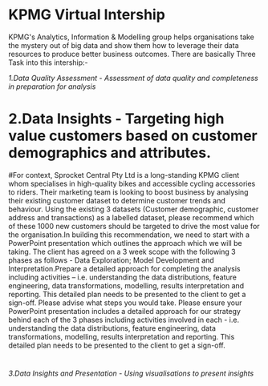 # KPMG Virtual Intership

KPMG's Analytics, Information & Modelling group helps organisations take the mystery out of big data and show them how to leverage their data resources to produce better business outcomes.
There are basically Three Task into this intership:-

*1.Data Quality Assessment - Assessment of data quality and completeness in preparation for analysis*


# 2.Data Insights - Targeting high value customers based on customer demographics and attributes.

#For context, Sprocket Central Pty Ltd is a long-standing KPMG client whom specialises in high-quality bikes and accessible cycling accessories to riders. Their marketing team is looking to boost business by analysing their existing customer dataset to determine customer trends and behaviour. Using the existing 3 datasets (Customer demographic, customer address and transactions) as a labelled dataset, please recommend which of these 1000 new customers should be targeted to drive the most value for the organisation.In building this recommendation, we need to start with a PowerPoint presentation which outlines the approach which we will be taking. The client has agreed on a 3 week scope with the following 3 phases as follows - Data Exploration; Model Development and Interpretation.Prepare a detailed approach for completing the analysis including activities – i.e. understanding the data distributions, feature engineering, data transformations, modelling, results interpretation and reporting. This detailed plan needs to be presented to the client to get a sign-off. Please advise what steps you would take. Please ensure your PowerPoint presentation includes a detailed approach for our strategy behind each of the 3 phases including activities involved in each - i.e. understanding the data distributions, feature engineering, data transformations, modelling, results interpretation and reporting. This detailed plan needs to be presented to the client to get a sign-off.
# 

*3.Data Insights and Presentation - Using visualisations to present insights*
